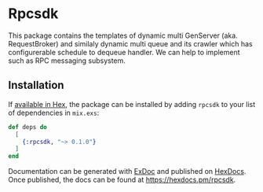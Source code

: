# Rpcsdk

This package contains the templates of dynamic multi GenServer (aka. RequestBroker) and
similaly dynamic multi queue and its crawler which has configurerable schedule to dequeue
handler. We can help to implement such as RPC messaging subsystem.

## Installation

If [available in Hex](https://hex.pm/docs/publish), the package can be installed
by adding `rpcsdk` to your list of dependencies in `mix.exs`:

```elixir
def deps do
  [
    {:rpcsdk, "~> 0.1.0"}
  ]
end
```

Documentation can be generated with [ExDoc](https://github.com/elixir-lang/ex_doc)
and published on [HexDocs](https://hexdocs.pm). Once published, the docs can
be found at <https://hexdocs.pm/rpcsdk>.


